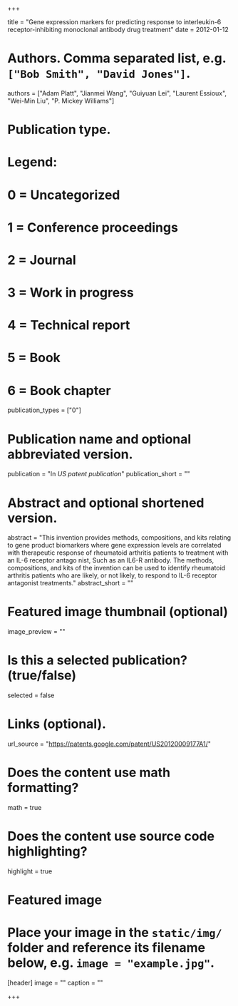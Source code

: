 +++

title = "Gene expression markers for predicting response to interleukin-6 receptor-inhibiting monoclonal antibody drug treatment"
date = 2012-01-12

# Authors. Comma separated list, e.g. `["Bob Smith", "David Jones"]`.
authors = ["Adam Platt", "Jianmei Wang", "Guiyuan Lei", "Laurent Essioux", "Wei-Min Liu", "P. Mickey Williams"]

# Publication type.
# Legend:
# 0 = Uncategorized
# 1 = Conference proceedings
# 2 = Journal
# 3 = Work in progress
# 4 = Technical report
# 5 = Book
# 6 = Book chapter
publication_types = ["0"]

# Publication name and optional abbreviated version.
publication = "In *US patent publication*"
publication_short = ""

# Abstract and optional shortened version.
abstract = "This invention provides methods, compositions, and kits relating to gene product biomarkers where gene expression levels are correlated with therapeutic response of rheumatoid arthritis patients to treatment with an IL-6 receptor antago nist, Such as an IL6-R antibody. The methods, compositions, and kits of the invention can be used to identify rheumatoid arthritis patients who are likely, or not likely, to respond to IL-6 receptor antagonist treatments."
abstract_short = ""

# Featured image thumbnail (optional)
image_preview = ""

# Is this a selected publication? (true/false)
selected = false

# Links (optional).
url_source = "https://patents.google.com/patent/US20120009177A1/"

# Does the content use math formatting?
math = true

# Does the content use source code highlighting?
highlight = true

# Featured image
# Place your image in the `static/img/` folder and reference its filename below, e.g. `image = "example.jpg"`.
[header]
image = ""
caption = ""

+++